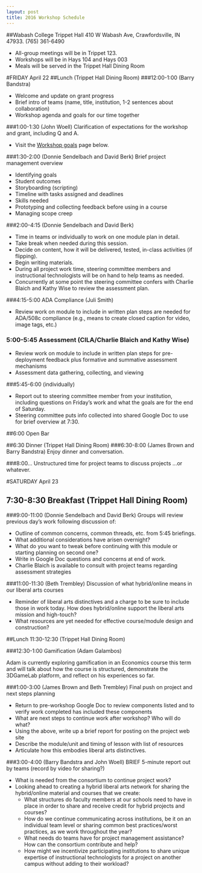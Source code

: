 ```yaml
---
layout: post
title: 2016 Workshop Schedule
---
```

##Wabash College Trippet Hall
410 W Wabash Ave, Crawfordsville, IN 47933. (765) 361-6490

- All-group meetings will be in Trippet 123.
- Workshops will be in Hays 104 and Hays 003
- Meals will be served in the Trippet Hall Dining Room

#FRIDAY April 22
##Lunch (Trippet Hall Dining Room)
###12:00-1:00 (Barry Bandstra)
- Welcome and update on grant progress
- Brief intro of teams (name, title, institution, 1-2 sentences about collaboration)
- Workshop agenda and goals for our time together

###1:00-1:30 (John Woell)
Clarification of expectations for the workshop and grant, including Q and A. 

- Visit the [Workshop goals](http://hybridliberalarts.org/2016/04/05/workshop-goals/) page below.

###1:30-2:00 (Donnie Sendelbach and David Berk)
Brief project management overview

- Identifying goals
- Student outcomes
- Storyboarding (scripting)
- Timeline with tasks assigned and deadlines
- Skills needed
- Prototyping and collecting feedback before using in a course
- Managing scope creep

###2:00-4:15 (Donnie Sendelbach and David Berk)
- Time in teams or individually to work on one module plan in detail. 
- Take break when needed during this session.
- Decide on content, how it will be delivered, tested, in-class activities (if flipping). 
- Begin writing materials.
- During all project work time, steering committee members and instructional technologists will be on hand to help teams as needed.
- Concurrently at some point the steering committee confers with Charlie Blaich and Kathy Wise to review the assessment plan.

###4:15-5:00 ADA Compliance (Juli Smith)
- Review work on module to include in written plan steps are needed for ADA/508c compliance (e.g., means to create closed caption for video, image tags, etc.)

### 5:00-5:45 Assessment (CILA/Charlie Blaich and Kathy Wise)
- Review work on module to include in written plan steps for pre-deployment feedback plus formative and summative assessment mechanisms
- Assessment data gathering, collecting, and viewing

###5:45-6:00 (individually)
- Report out to steering committee member from your institution, including questions on Friday’s work and what the goals are for the end of Saturday.
- Steering committee puts info collected into shared Google Doc to use for brief overview at 7:30.

##6:00 Open Bar

##6:30 Dinner (Trippet Hall Dining Room)
###6:30-8:00 (James Brown and Barry Bandstra)
Enjoy dinner and conversation.

###8:00...
Unstructured time for project teams to discuss projects ...or whatever.


#SATURDAY April 23
## 7:30-8:30 Breakfast (Trippet Hall Dining Room)

###9:00-11:00 (Donnie Sendelbach and David Berk)
Groups will review previous day’s work following discussion of:

- Outline of common concerns, common threads, etc. from 5:45 briefings.
- What additional considerations have arisen overnight? 
- What do you want to tweak before continuing with this module or starting planning on second one?
- Write in Google Doc questions and concerns at end of work.
- Charlie Blaich is available to consult with project teams regarding assessment strategies

###11:00-11:30 (Beth Trembley)
Discussion of what hybrid/online means in our liberal arts courses

- Reminder of liberal arts distinctives and a charge to be sure to include those in work today. How does hybrid/online support the liberal arts mission and high-touch?
- What resources are yet needed for effective course/module design and construction?

##Lunch 11:30-12:30 (Trippet Hall Dining Room)

###12:30-1:00 Gamification (Adam Galambos)

Adam is currently exploring gamification in an Economics course this term and will talk about how the course is structured, demonstrate the 3DGameLab platform, and reflect on his experiences so far.

###1:00-3:00 (James Brown and Beth Trembley)
Final push on project and next steps planning

 - Return to pre-workshop Google Doc to review components listed and to verify work completed has included these components 
 - What are next steps to continue work after workshop? Who will do what?
 - Using the above, write up a brief report for posting on the project web site
 - Describe the module/unit and timing of lesson with list of resources 
 - Articulate how this embodies liberal arts distinctives.

###3:00-4:00 (Barry Bandstra and John Woell)
BRIEF 5-minute report out by teams (record by video for sharing?)

 - What is needed from the consortium to continue project work?
 - Looking ahead to creating a hybrid liberal arts network for sharing the hybrid/online material and courses that we create:
	- What structures do faculty members at our schools need to have in place in order to share and receive credit for hybrid projects and courses?
	- How do we continue communicating across institutions, be it on an individual team level or sharing common best practices/worst practices, as we work throughout the year?
	- What needs do teams have for project management assistance?  How can the consortium contribute and help?
	- How might we incentivize participating institutions to share unique expertise of instructional technologists for a project on another campus without adding to their workload?


